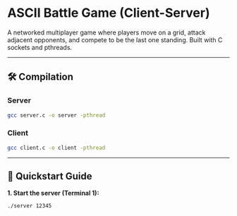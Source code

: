 # ASCII Battle Game (Client-Server)

A networked multiplayer game where players move on a grid, attack adjacent opponents, and compete to be the last one standing. Built with C sockets and pthreads.

---

## 🛠 Compilation

### Server
```bash
gcc server.c -o server -pthread
```
### Client
```bash
gcc client.c -o client -pthread
```

---

## 🚀 Quickstart Guide


**1. Start the server (Terminal 1):**

```bash
./server 12345
```
